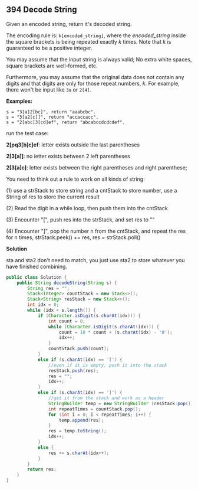 ## 394 Decode String

Given an encoded string, return it's decoded string.

The encoding rule is: `k[encoded_string]`, where the *encoded_string* inside the square brackets is being repeated exactly *k* times. Note that *k* is guaranteed to be a positive integer.

You may assume that the input string is always valid; No extra white spaces, square brackets are well-formed, etc.

Furthermore, you may assume that the original data does not contain any digits and that digits are only for those repeat numbers, *k*. For example, there won't be input like `3a` or `2[4]`.

**Examples:**

```
s = "3[a]2[bc]", return "aaabcbc".
s = "3[a2[c]]", return "accaccacc".
s = "2[abc]3[cd]ef", return "abcabccdcdcdef".
```

run the test case:

**2[pq3[b]c]ef**:
letter exists outside the last parentheses

**2[3[a]]**:
no letter exists between 2 left parentheses

**2[3[a]c]**:
letter exists between the right parentheses and right parenthese;


You need to think out a rule to work on all kinds of string:

(1) use a strStack to store string and a cntStack to store number, use a String of res to store the current result

(2) Read the digit in a while loop, then push them into the cntStack

(3) Encounter "[", push res into the strStack, and set res to ""

(4) Encounter "]", pop the number n from the cntStack, and repeat the res for n times, strStack.peek() += res, res = strStack.poll()




**Solution**

sta and sta2 don't need to match, you just use sta2 to store whatever you have finished combining.



```java
public class Solution {
    public String decodeString(String s) {
        String res = "";
        Stack<Integer> countStack = new Stack<>();
        Stack<String> resStack = new Stack<>();
        int idx = 0;
        while (idx < s.length()) {
            if (Character.isDigit(s.charAt(idx))) {
                int count = 0;
                while (Character.isDigit(s.charAt(idx))) {
                    count = 10 * count + (s.charAt(idx) - '0');
                    idx++;
                }
                countStack.push(count);
            }
            else if (s.charAt(idx) == '[') {
                //even if it is empty, push it into the stack
                resStack.push(res);
                res = "";
                idx++;
            }
            else if (s.charAt(idx) == ']') {
                //get it from the stack and work as a header
                StringBuilder temp = new StringBuilder (resStack.pop());
                int repeatTimes = countStack.pop();
                for (int i = 0; i < repeatTimes; i++) {
                    temp.append(res);
                }
                res = temp.toString();
                idx++;
            }
            else {
                res += s.charAt(idx++);
            }
        }
        return res;
    }
}
```

